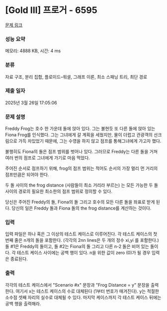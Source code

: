 # [Gold III] 프로거 - 6595 

[문제 링크](https://www.acmicpc.net/problem/6595) 

### 성능 요약

메모리: 4888 KB, 시간: 4 ms

### 분류

자료 구조, 분리 집합, 플로이드–워셜, 그래프 이론, 최소 스패닝 트리, 최단 경로

### 제출 일자

2025년 3월 26일 17:05:06

### 문제 설명

<p>Freddy Frog는 호수 한 가운데 돌에 앉아 있다. 그는 불현듯 또 다른 돌에 앉아 있는 Fiona Frog를 인식했다. 그는 그녀에게 갈 계획을 세웠지만, 물이 더럽고 관광객의 선크림으로 가득 차있었기 때문에, 그는 수영을 하지 않고 점프를 통해그녀에게 가고자 했다. </p>

<p>불행히도 Fiona의 돌은 점프 범위를 벗어나 있다. 그러므로 Freddy는 다른 돌을 거쳐 여러 번의 점프로 그녀에게 가기로 마음 먹었다.</p>

<p>주어진 순서로 점프하기 위해, frog의 점프 범위는 적어도 순서의 가장 멀리 먼 거리의 점프만큼은 되어야 한다.</p>

<p>두 돌 사이의 the frog distance (사람들이 최소 거리라 부르는) 는 모든 가능한 두 돌 사이의 경로의 필요한 최소한의 점프 범위로 정의할 수 있다.</p>

<p>당신은 주어진 Freddy의 돌, Fiona의 돌 그리고 호수의 모든 다른 돌을 좌표로 받게 된다. 당신의 일은 Freddy 돌과 Fiona 돌의 the frog distance를 계산하는 것이다. </p>

### 입력 

 <p>입력 파일은 하나 혹은 그 이상의 테스트 케이스로 이루어진다. 각 테스트 케이스의 첫 번째 줄은 n개의 돌을 포함한다. (각각의 2nn lines은 두 개의 정수 xi,yi 를 포함한다.) 돌 #1은 Freddy의 돌이고, 돌 #2는 Fiona의 돌 그리고 다른 n-2 돌은 비어 있는 돌이다. 각 테스트 케이스 사이에는 공백 행이 있다. n을 위한 값이 zero (0)가 될 경우 입력은 종료된다. </p>

### 출력 

 <p>각각의 테스트 케이스에서 "Scenario #x" 문장과 "Frog Distance = y" 문장을 출력한다. 여기서 x는 테스트 케이스의 수로 대체된다 (1부터 번호가 매겨진다). y는 적절한 소수점 셋째 자리의 실수로 대체될 수 있다. 마지막 케이스까지 각 테스트 케이스 뒤에는 공백 행을 출력해라.</p>


